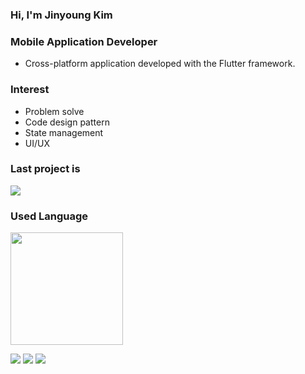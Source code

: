 ### Hi, I'm Jinyoung Kim

### Mobile Application Developer
  - Cross-platform application developed with the Flutter framework.

### Interest
  - Problem solve
  - Code design pattern
  - State management
  - UI/UX

### Last project is
<a href="https://github.com/JYKIM317/youdio">
  <img src="https://img.shields.io/badge/github-20232a.svg?style=for-the-badge&logo=github&logoColor=ffffff"/>
</a>

### Used Language
<a href="https://github.com/JYKIM317"><img align="center" style="height:180px" src="https://github-readme-stats.vercel.app/api/top-langs/?username=JYKIM317&layout=compact&theme=nord&hide_border=true" /></a> 


<div>
<img src="https://img.shields.io/badge/DART-20232a.svg?style=for-the-badge&logo=dart&logoColor=61DAFB" /> <img src="https://img.shields.io/badge/JAVASCRIPT-F7DF1E.svg?style=for-the-badge&logo=javascript&logoColor=000000" />   <img src="https://img.shields.io/badge/FLUTTER-20232a.svg?style=for-the-badge&logo=flutter&logoColor=61DAFB" />
</div>

<!--
**JYKIM317/JYKIM317** is a ✨ _special_ ✨ repository because its `README.md` (this file) appears on your GitHub profile.

Here are some ideas to get you started:

- 🔭 I’m currently working on ...
- 🌱 I’m currently learning ...
- 👯 I’m looking to collaborate on ...
- 🤔 I’m looking for help with ...
- 💬 Ask me about ...
- 📫 How to reach me: ...
- 😄 Pronouns: ...
- ⚡ Fun fact: ...
-->
